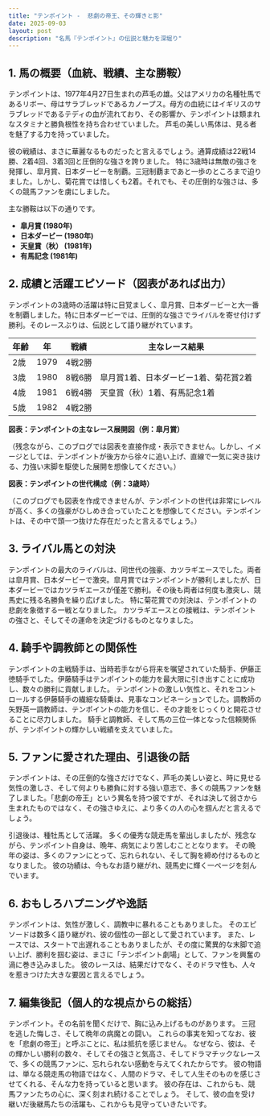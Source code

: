 ```yaml
---
title: "テンポイント -  悲劇の帝王、その輝きと影"
date: 2025-09-03
layout: post
description: "名馬『テンポイント』の伝説と魅力を深堀り"
---
```


## 1. 馬の概要（血統、戦績、主な勝鞍）

テンポイントは、1977年4月27日生まれの芦毛の雄。父はアメリカの名種牡馬であるリボー、母はサラブレッドであるカノープス。母方の血統にはイギリスのサラブレッドであるテディの血が流れており、その影響か、テンポイントは類まれなスタミナと勝負根性を持ち合わせていました。  芦毛の美しい馬体は、見る者を魅了する力を持っていました。

彼の戦績は、まさに華麗なるものだったと言えるでしょう。通算成績は22戦14勝、2着4回、3着3回と圧倒的な強さを誇りました。  特に3歳時は無敵の強さを発揮し、皐月賞、日本ダービーを制覇。三冠制覇まであと一歩のところまで迫りました。しかし、菊花賞では惜しくも2着。それでも、その圧倒的な強さは、多くの競馬ファンを虜にしました。

主な勝鞍は以下の通りです。

* **皐月賞 (1980年)**
* **日本ダービー (1980年)**
* **天皇賞（秋） (1981年)**
* **有馬記念 (1981年)**


## 2. 成績と活躍エピソード（図表があれば出力）

テンポイントの3歳時の活躍は特に目覚ましく、皐月賞、日本ダービーと大一番を制覇しました。特に日本ダービーでは、圧倒的な強さでライバルを寄せ付けず勝利。そのレースぶりは、伝説として語り継がれています。

| 年齢 | 年 | 戦績 | 主なレース結果 |
|---|---|---|---|
| 2歳 | 1979 | 4戦2勝 |  |
| 3歳 | 1980 | 8戦6勝 | 皐月賞1着、日本ダービー1着、菊花賞2着 |
| 4歳 | 1981 | 6戦4勝 | 天皇賞（秋）1着、有馬記念1着 |
| 5歳 | 1982 | 4戦2勝 |  |


**図表：テンポイントの主なレース展開図（例：皐月賞）**

（残念ながら、このブログでは図表を直接作成・表示できません。しかし、イメージとしては、テンポイントが後方から徐々に追い上げ、直線で一気に突き抜ける、力強い末脚を駆使した展開を想像してください。）

**図表：テンポイントの世代構成（例：3歳時）**

（このブログでも図表を作成できませんが、テンポイントの世代は非常にレベルが高く、多くの強豪がひしめき合っていたことを想像してください。テンポイントは、その中で頭一つ抜けた存在だったと言えるでしょう。）


## 3. ライバル馬との対決

テンポイントの最大のライバルは、同世代の強豪、カツラギエースでした。両者は皐月賞、日本ダービーで激突。皐月賞ではテンポイントが勝利しましたが、日本ダービーではカツラギエースが僅差で勝利。その後も両者は何度も激突し、競馬史に残る名勝負を繰り広げました。  特に菊花賞での対決は、テンポイントの悲劇を象徴する一戦となりました。  カツラギエースとの接戦は、テンポイントの強さと、そしてその運命を決定づけるものとなりました。


## 4. 騎手や調教師との関係性

テンポイントの主戦騎手は、当時若手ながら将来を嘱望されていた騎手、伊藤正徳騎手でした。伊藤騎手はテンポイントの能力を最大限に引き出すことに成功し、数々の勝利に貢献しました。  テンポイントの激しい気性と、それをコントロールする伊藤騎手の繊細な騎乗は、見事なコンビネーションでした。調教師の矢野英一調教師は、テンポイントの能力を信じ、その才能をじっくりと開花させることに尽力しました。  騎手と調教師、そして馬の三位一体となった信頼関係が、テンポイントの輝かしい戦績を支えていました。


## 5. ファンに愛された理由、引退後の話

テンポイントは、その圧倒的な強さだけでなく、芦毛の美しい姿と、時に見せる気性の激しさ、そして何よりも勝負に対する強い意志で、多くの競馬ファンを魅了しました。「悲劇の帝王」という異名を持つ彼ですが、それは決して弱さから生まれたものではなく、その強さゆえに、より多くの人の心を掴んだと言えるでしょう。

引退後は、種牡馬として活躍。  多くの優秀な競走馬を輩出しましたが、残念ながら、テンポイント自身は、晩年、病気により苦しむこととなります。  その晩年の姿は、多くのファンにとって、忘れられない、そして胸を締め付けるものとなりました。  彼の功績は、今もなお語り継がれ、競馬史に輝く一ページを刻んでいます。


## 6. おもしろハプニングや逸話

テンポイントは、気性が激しく、調教中に暴れることもありました。  そのエピソードは数多く語り継がれ、彼の個性の一部として愛されています。  また、レースでは、スタートで出遅れることもありましたが、その度に驚異的な末脚で追い上げ、勝利を掴む姿は、まさに「テンポイント劇場」として、ファンを興奮の渦に巻き込みました。  彼のレースは、結果だけでなく、そのドラマ性も、人々を惹きつけた大きな要因と言えるでしょう。


## 7. 編集後記（個人的な視点からの総括）

テンポイント。その名前を聞くだけで、胸に込み上げるものがあります。  三冠を逃した悔しさ、そして晩年の病魔との闘い。  これらの事実を知ってなお、彼を「悲劇の帝王」と呼ぶことに、私は抵抗を感じません。  なぜなら、彼は、その輝かしい勝利の数々、そしてその強さと気高さ、そしてドラマチックなレースで、多くの競馬ファンに、忘れられない感動を与えてくれたからです。  彼の物語は、単なる競走馬の物語ではなく、人間のドラマ、そして人生そのものを感じさせてくれる、そんな力を持っていると思います。  彼の存在は、これからも、競馬ファンたちの心に、深く刻まれ続けることでしょう。  そして、彼の血を受け継いだ後継馬たちの活躍も、これからも見守っていきたいです。
